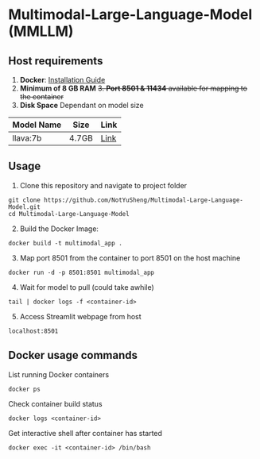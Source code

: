 # Multimodal-Large-Language-Model (MMLLM)

## Host requirements
1. **Docker**: [Installation Guide](https://docs.docker.com/engine/install/)
2. **Minimum of 8 GB RAM**
~~3. **Port 8501 & 11434** available for mapping to the container~~
4. **Disk Space** Dependant on model size

| Model Name | Size | Link |
| --- | --- | --- |
| llava:7b | 4.7GB | [Link](https://www.ollama.com/library/llava:7b) |

## Usage
1.  Clone this repository and navigate to project folder
```
git clone https://github.com/NotYuSheng/Multimodal-Large-Language-Model.git
cd Multimodal-Large-Language-Model
```

2.  Build the Docker Image:
```
docker build -t multimodal_app .
```

3.  Map port 8501 from the container to port 8501 on the host machine
```
docker run -d -p 8501:8501 multimodal_app
```

4.  Wait for model to pull (could take awhile)
```  
tail | docker logs -f <container-id>
```

5.  Access Streamlit webpage from host
```
localhost:8501
```

## Docker usage commands
List running Docker containers
```
docker ps
```

Check container build status
```
docker logs <container-id>
```

Get interactive shell after container has started
```
docker exec -it <container-id> /bin/bash
```
